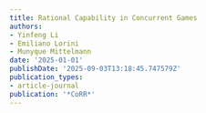```yaml
---
title: Rational Capability in Concurrent Games
authors:
- Yinfeng Li
- Emiliano Lorini
- Munyque Mittelmann
date: '2025-01-01'
publishDate: '2025-09-03T13:18:45.747579Z'
publication_types:
- article-journal
publication: '*CoRR*'
---
```

